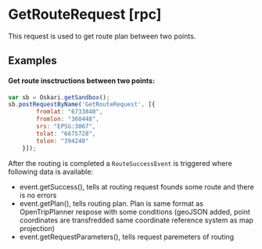 # GetRouteRequest [rpc]

This request is used to get route plan between two points.

## Examples

#### Get route insctructions between two points:
```javascript
var sb = Oskari.getSandbox();
sb.postRequestByName('GetRouteRequest', [{
        fromlat: "6733840",
        fromlon: "360448",
        srs: "EPSG:3067",
        tolat: "6675728",
        tolon: "394240"
    }]);
```

After the routing is completed a ``RouteSuccessEvent`` is triggered where following data is available:
- event.getSuccess(), tells at routing request founds some route and there is no errors
- event.getPlan(), tells routing plan. Plan is same format as OpenTripPlanner respose with some conditions (geoJSON added, point coordinates are transfredded same coordinate reference system as map projection)
- event.getRequestParameters(), tells request paremeters of routing
